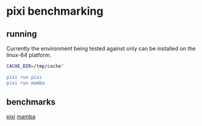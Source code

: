 # pixi benchmarking

## running

Currently the environment being tested against only can be installed on the linux-64 platform.

```bash
CACHE_DIR=/tmp/cache"

pixi run pixi
pixi run mamba
```

## benchmarks
[pixi](./pixi.md)
[mamba](./mamba.md)
